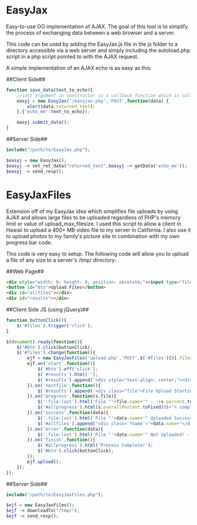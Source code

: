 EasyJax
=======

Easy-to-use OO implementation of AJAX.  The goal of this tool is to simplify the process of exchanging data between a web browser and a server.

This code can be used by adding the EasyJax.js file in the js folder to a directory accessible via a web server and simply including the autoload.php script in a php script pointed to with the AJAX request.

A simple implementation of an AJAX echo is as easy as this:

##Client Side##

```javascript
function save_data(text_to_echo){
	//last argument in constructor is a callback function which is called if the EasyJax server-side script returns a 200 status code
	easyj = new EasyJax('/easyjax.php','POST',function(data) {
		alert(data.returned_text);
	},{'echo_me':text_to_echo});

	easyj.submit_data();
}
```

##Server Side##

```php
include("/path/to/EasyJax.php"); 

$easyj = new EasyJax();
$easyj -> set_ret_data("returned_text",$easyj -> getData('echo_me'));
$easyj -> send_resp();
```

EasyJaxFiles
============

Extension off of my EasyJax idea which simplifies file uploads by using AJAX and allows large files to be uploaded regardless of PHP's memory limit or value of upload_max_filesize.  I used this script to allow a client in Hawaii to upload a 400+ MB video file to my server in California.  I also use it to upload photos to my family's picture site in combination with my own progress bar code.

This code is very easy to setup.  The following code will allow you to upload a file of any size to a server's /tmp/ directory:

##Web Page##

```html
<div style="width: 0; height: 0; position: absolute;"><input type="file" id="files" multiple="multiple"></div>
<button id="btn">Upload Files</button>
<div id="allfiles"></div>
<div id="results"></div>
```

##Client Side JS (using jQuery)##

```javascript
function buttonClick(){
	$('#files').trigger('click');
}

$(document).ready(function(){
	$('#btn').click(buttonClick);
	$('#files').change(function(){
		ejf = new EasyJaxFiles('upload.php','POST',$('#files')[0].files);
		ejf.on('start',function(){
			$('#btn').off('click');
			$('#results').html('');
			$('#results').append('<div style="text-align: center;"><div id="allprogress">Process Initiated</div></div>');
		}).on('nextfile',function(){
			$('#results').append('<div class="file">File Upload Starting</div>');
		}).on('progress',function(s,file){
			$('.file:last').html('File "'+file.name+'" - '+s.percent.toFixed(0)+'% Complete');
			$('#allprogress').html(s.overallPercent.toFixed(0)+'% complete - '+s.current_file+' of '+s.num_files+' Uploaded');
		}).on('success',function(data){
			$('.file:last').html('File "'+data.name+'" Uploaded Successfully!');
			$('#allfiles').append("<div class='fname'>"+data.name+"</div>");
		}).on('error',function(data){
			$('.file:last').html('File "'+data.name+'" Not Uploaded! - '+data.error);
		}).on('finish',function(){
			$('#allprogress').html('Process Complete!');
			$('#btn').click(buttonClick);
		});
		ejf.upload();
	});
});
```

##Server Side##

```php
include("/path/to/EasyJaxFiles.php");

$ejf = new EasyJaxFiles();
$ejf -> downloadTo("/tmp/");
$ejf -> send_resp();
```